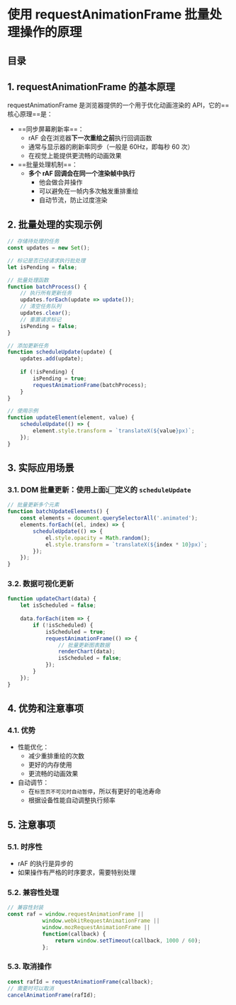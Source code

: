 
# 使用 requestAnimationFrame 批量处理操作的原理


## 目录
<!-- toc -->
 ## 1. requestAnimationFrame 的基本原理 

requestAnimationFrame 是浏览器提供的一个用于优化动画渲染的 API，它的==核心原理==是：
- ==同步屏幕刷新率==：
	- rAF 会在浏览器**下一次重绘之前**执行回调函数
	- 通常与显示器的刷新率同步（一般是 60Hz，即每秒 60 次）
	- 在视觉上能提供更流畅的动画效果
- ==批量处理机制==：
   - **多个 rAF 回调会在同一个渲染帧中执行**
      - 他会做合并操作
      - 可以避免在一帧内多次触发重排重绘
      - 自动节流，防止过度渲染

## 2. 批量处理的实现示例

```javascript hl:23
// 存储待处理的任务
const updates = new Set();

// 标记是否已经请求执行批处理
let isPending = false;

// 批量处理函数
function batchProcess() {
    // 执行所有更新任务
    updates.forEach(update => update());
    // 清空任务队列
    updates.clear();
    // 重置请求标记
    isPending = false;
}

// 添加更新任务
function scheduleUpdate(update) {
    updates.add(update);
    
    if (!isPending) {
        isPending = true;
        requestAnimationFrame(batchProcess);
    }
}

// 使用示例
function updateElement(element, value) {
    scheduleUpdate(() => {
        element.style.transform = `translateX(${value}px)`;
    });
}
```

## 3. 实际应用场景

### 3.1. DOM 批量更新：使用上面👆🏻定义的  `scheduleUpdate`

```javascript hl:5
// 批量更新多个元素
function batchUpdateElements() {
    const elements = document.querySelectorAll('.animated');
    elements.forEach((el, index) => {
        scheduleUpdate(() => {
            el.style.opacity = Math.random();
            el.style.transform = `translateX(${index * 10}px)`;
        });
    });
}
```

### 3.2. 数据可视化更新

```javascript hl:7
function updateChart(data) {
    let isScheduled = false;
    
    data.forEach(item => {
        if (!isScheduled) {
            isScheduled = true;
            requestAnimationFrame(() => {
                // 批量更新图表数据
                renderChart(data);
                isScheduled = false;
            });
        }
    });
}
```

## 4. 优势和注意事项

### 4.1. 优势

- 性能优化：
	- 减少重排重绘的次数
	- 更好的内存使用
	- 更流畅的动画效果
- 自动调节：
	- 在`标签页不可见时自动暂停`，所以有更好的电池寿命
	- 根据设备性能自动调整执行频率

## 5. 注意事项

### 5.1. 时序性

- rAF 的执行是异步的
- 如果操作有严格的时序要求，需要特别处理

### 5.2. 兼容性处理

```javascript hl:6
// 兼容性封装
const raf = window.requestAnimationFrame ||
           window.webkitRequestAnimationFrame ||
           window.mozRequestAnimationFrame ||
           function(callback) {
               return window.setTimeout(callback, 1000 / 60);
           };
```

### 5.3. 取消操作

```javascript hl:3
const rafId = requestAnimationFrame(callback);
// 需要时可以取消
cancelAnimationFrame(rafId);
```

